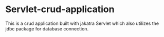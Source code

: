 # Servlet-crud-application
This is a crud application built with jakatra Servlet which also utilizes the jdbc package for database connection. 
